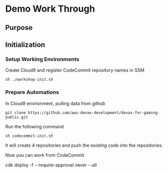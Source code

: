 # Demo Work Through

## Purpose

## Initialization

### Setup Working Environments

Create Cloud9 and register CodeCommit repository names in SSM

```shell
sh ./workshop-init.sh

```

### Prepare Automations

In Cloud9 environment, pulling data from github

```shell
git clone https://github.com/aws-devax-development/devax-for-gaming-public.git
```

Run the following command

```shell
sh codecommit-init.sh
```

It will create 4 repositories and push the existing code into the repositories.

Now you can work from CodeCommit


cdk deploy -f --require-approval never --all